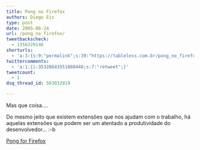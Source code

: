 ```yaml
---
title: Pong no Firefox
authors: Diego Eis
type: post
date: 2005-06-24
url: /pong_no_firefox/
tweetbackscheck:
  - 1356329146
shorturls:
  - 'a:3:{s:9:"permalink";s:39:"https://tableless.com.br/pong_no_firefox";s:7:"tinyurl";s:26:"https://tinyurl.com/3fnw98j";s:4:"isgd";s:19:"https://is.gd/HT4Llm";}'
twittercomments:
  - 'a:1:{i:35328643551080448;s:7:"retweet";}'
tweetcount:
  - 1
dsq_thread_id: 503032919

---
```

Mas que coisa&#8230;.
  
Do mesmo jeito que existem extensões que nos ajudam com o trabalho, há aquelas extensões que podem ser um atentado a produtividade do desenvolvedor&#8230; :-b 

[Pong for Firefox][1]

 [1]: https://addons.mozilla.org/extensions/moreinfo.php?application=firefox&category=Entertainment&numpg=10&id=554